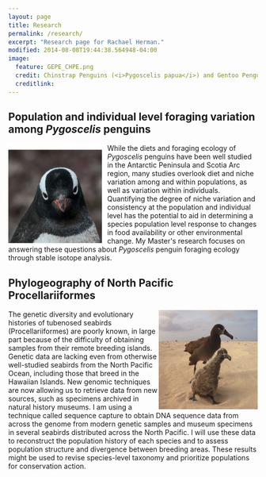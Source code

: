 ```yaml
---
layout: page
title: Research
permalink: /research/
excerpt: "Research page for Rachael Herman."
modified: 2014-08-08T19:44:38.564948-04:00
image:
  feature: GEPE_CHPE.png
  credit: Chinstrap Penguins (<i>Pygoscelis papua</i>) and Gentoo Penguins (<i>P. papua</i>), Danger Islands
  creditlink: 
---
```



## Population and individual level foraging variation among <i>Pygoscelis</i> penguins

<img src="/images/GEPE_white.png" alt="GEPE" width="200" height="200" align="left">
While the diets and foraging ecology of <i>Pygoscelis</i> penguins have been well studied
in the Antarctic Peninsula and Scotia Arc region, many studies overlook diet and niche
variation among and within populations, as well as variation within individuals.
Quantifying the degree of niche variation and consistency at the population and individual
level has the potential to aid in determining a species population level response to
changes in food availability or other environmental change. My Master's research focuses
on answering these questions about <i>Pygoscelis</i> penguin foraging ecology through stable isotope analysis. 


## Phylogeography of North Pacific Procellariiformes

<img src="/images/BFAL.png" alt="GEPE" width="200" height="200" align="right">The genetic diversity and evolutionary histories of tubenosed seabirds (Procellariiformes) are poorly known, in large
part because of the difficulty of obtaining samples from their remote breeding islands. Genetic data are lacking even
from otherwise well-studied seabirds from the North Pacific Ocean, including those that breed in the Hawaiian Islands.
New genomic techniques are now allowing us to retrieve data from new sources, such as specimens archived in natural
history museums. I am using a technique called sequence capture to obtain DNA sequence data from across the genome from
modern genetic samples and museum specimens in several seabirds distributed across the North Pacific. I will use these
data to reconstruct the population history of each species and to assess population structure and divergence between
breeding areas. These results might be used to revise species-level taxonomy and prioritize populations for conservation
action.



